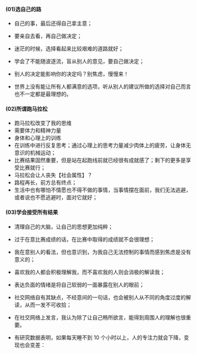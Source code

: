 #### (01)选自己的路

- 自己的事，最后还得自己拿主意； 

- 要亲自去看，再自己做决定； 

- 迷茫的时候，选择看起来比较艰难的道路就好； 

- 学会了不能随波逐流，盲从别人的意见，要自己做决定； 

- 别人的决定能影响你的决定吗？别焦虑，慢慢来！ 

- 世界上没有能让所有人都满意的选项，听从别人的建议所做的选择对自己而言也不一定都是最理想的。

#### (02)所谓跑马拉松

- 跑马拉松改变了我的思维
- 需要体力和精神力量
- 身体和心理上的训练
- 在训练中进行反复思考；通过心理上的思考力量减少肉体上的疲劳，让身体无意识的机械运动；
- 比赛结果固然重要，但是站在起跑线前就已经很有成就感了；剩下的更多是享受比赛就行；
- 马拉松会让人丧失【社会属性】？
- 路程再长，前方总有终点；
- 生活中也有哪怕不情愿也不得不做的事情，当事情摆在面前，我们无法逃避，或者说也不愿逃避时，面对它就好；

#### (03)学会接受所有结果

- 清理自己的大脑，让自己的思想更加纯粹； 

- 过于在意比赛成绩的话，在比赛中取得的成绩就不会很理想； 

- 我在意别人的看法，但也意识到，为我自己无法控制的事情而感到焦虑是没有意义的； 

- 喜欢我的人都会积极理解我，而不喜欢我的人则会消极的解读我； 

- 表达负面的情绪是将自己软弱的一面暴露在别人的眼前； 

- 社交网络自有其缺点，不经意间的一句话，也会被别人从不同的角度过度的解读，从而一发不可收拾； 

- 在社交网络上发言，我认为除了让自己畅所欲言，能得到周围人的理解也很重要。 

- 有研究数据表明，如果每天睡不到 10 个小时以上，人的专注力就会下降，变现也会变差：

 